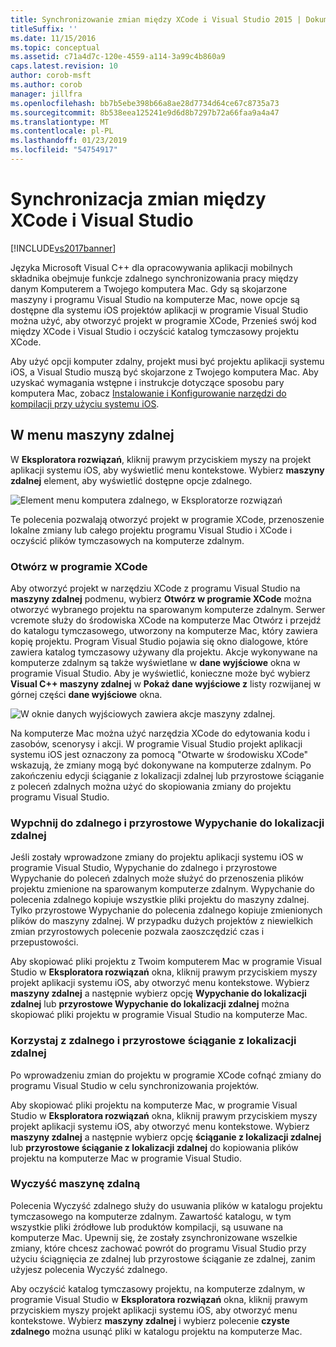 ```yaml
---
title: Synchronizowanie zmian między XCode i Visual Studio 2015 | Dokumentacja firmy Microsoft
titleSuffix: ''
ms.date: 11/15/2016
ms.topic: conceptual
ms.assetid: c71a4d7c-120e-4559-a114-3a99c4b860a9
caps.latest.revision: 10
author: corob-msft
ms.author: corob
manager: jillfra
ms.openlocfilehash: bb7b5ebe398b66a8ae28d7734d64ce67c8735a73
ms.sourcegitcommit: 8b538eea125241e9d6d8b7297b72a66faa9a4a47
ms.translationtype: MT
ms.contentlocale: pl-PL
ms.lasthandoff: 01/23/2019
ms.locfileid: "54754917"
---
```

# <a name="sync-changes-between-xcode-and-visual-studio"></a>Synchronizacja zmian między XCode i Visual Studio
[!INCLUDE[vs2017banner](../includes/vs2017banner.md)]


Języka Microsoft Visual C++ dla opracowywania aplikacji mobilnych składnika obejmuje funkcje zdalnego synchronizowania pracy między danym Komputerem a Twojego komputera Mac. Gdy są skojarzone maszyny i programu Visual Studio na komputerze Mac, nowe opcje są dostępne dla systemu iOS projektów aplikacji w programie Visual Studio można użyć, aby otworzyć projekt w programie XCode, Przenieś swój kod między XCode i Visual Studio i oczyścić katalog tymczasowy projektu XCode.

 Aby użyć opcji komputer zdalny, projekt musi być projektu aplikacji systemu iOS, a Visual Studio muszą być skojarzone z Twojego komputera Mac. Aby uzyskać wymagania wstępne i instrukcje dotyczące sposobu pary komputera Mac, zobacz [Instalowanie i Konfigurowanie narzędzi do kompilacji przy użyciu systemu iOS](../cross-platform/install-and-configure-tools-to-build-using-ios.md).

## <a name="the-remote-machine-menu"></a>W menu maszyny zdalnej
 W **Eksploratora rozwiązań**, kliknij prawym przyciskiem myszy na projekt aplikacji systemu iOS, aby wyświetlić menu kontekstowe. Wybierz **maszyny zdalnej** element, aby wyświetlić dostępne opcje zdalnego.

 ![Element menu komputera zdalnego, w Eksploratorze rozwiązań](../cross-platform/media/cppmdd-u2-remotemachine-menu.jpg "CPPMDD_U2_RemoteMachine_Menu")

 Te polecenia pozwalają otworzyć projekt w programie XCode, przenoszenie lokalne zmiany lub całego projektu programu Visual Studio i XCode i oczyścić plików tymczasowych na komputerze zdalnym.

### <a name="open-in-xcode"></a>Otwórz w programie XCode
 Aby otworzyć projekt w narzędziu XCode z programu Visual Studio na **maszyny zdalnej** podmenu, wybierz **Otwórz w programie XCode** można otworzyć wybranego projektu na sparowanym komputerze zdalnym. Serwer vcremote służy do środowiska XCode na komputerze Mac Otwórz i przejdź do katalogu tymczasowego, utworzony na komputerze Mac, który zawiera kopię projektu. Program Visual Studio pojawia się okno dialogowe, które zawiera katalog tymczasowy używany dla projektu. Akcje wykonywane na komputerze zdalnym są także wyświetlane w **dane wyjściowe** okna w programie Visual Studio. Aby je wyświetlić, konieczne może być wybierz **Visual C++ maszyny zdalnej** w **Pokaż dane wyjściowe z** listy rozwijanej w górnej części **dane wyjściowe** okna.

 ![W oknie danych wyjściowych zawiera akcje maszyny zdalnej. ](../cross-platform/media/cppmdd-u2-remotemachine-output.png "CPPMDD_U2_RemoteMachine_Output")

 Na komputerze Mac można użyć narzędzia XCode do edytowania kodu i zasobów, scenorysy i akcji. W programie Visual Studio projekt aplikacji systemu iOS jest oznaczony za pomocą "Otwarte w środowisku XCode" wskazują, że zmiany mogą być dokonywane na komputerze zdalnym. Po zakończeniu edycji ściąganie z lokalizacji zdalnej lub przyrostowe ściąganie z poleceń zdalnych można użyć do skopiowania zmiany do projektu programu Visual Studio.

### <a name="push-to-remote-and-incremental-push-to-remote"></a>Wypchnij do zdalnego i przyrostowe Wypychanie do lokalizacji zdalnej
 Jeśli zostały wprowadzone zmiany do projektu aplikacji systemu iOS w programie Visual Studio, Wypychanie do zdalnego i przyrostowe Wypychanie do poleceń zdalnych może służyć do przenoszenia plików projektu zmienione na sparowanym komputerze zdalnym. Wypychanie do polecenia zdalnego kopiuje wszystkie pliki projektu do maszyny zdalnej. Tylko przyrostowe Wypychanie do polecenia zdalnego kopiuje zmienionych plików do maszyny zdalnej. W przypadku dużych projektów z niewielkich zmian przyrostowych polecenie pozwala zaoszczędzić czas i przepustowości.

 Aby skopiować pliki projektu z Twoim komputerem Mac w programie Visual Studio w **Eksploratora rozwiązań** okna, kliknij prawym przyciskiem myszy projekt aplikacji systemu iOS, aby otworzyć menu kontekstowe. Wybierz **maszyny zdalnej** a następnie wybierz opcję **Wypychanie do lokalizacji zdalnej** lub **przyrostowe Wypychanie do lokalizacji zdalnej** można skopiować pliki projektu w programie Visual Studio na komputerze Mac.

### <a name="pull-from-remote-and-incremental-pull-from-remote"></a>Korzystaj z zdalnego i przyrostowe ściąganie z lokalizacji zdalnej
 Po wprowadzeniu zmian do projektu w programie XCode cofnąć zmiany do programu Visual Studio w celu synchronizowania projektów.

 Aby skopiować pliki projektu na komputerze Mac, w programie Visual Studio w **Eksploratora rozwiązań** okna, kliknij prawym przyciskiem myszy projekt aplikacji systemu iOS, aby otworzyć menu kontekstowe. Wybierz **maszyny zdalnej** a następnie wybierz opcję **ściąganie z lokalizacji zdalnej** lub **przyrostowe ściąganie z lokalizacji zdalnej** do kopiowania plików projektu na komputerze Mac w programie Visual Studio.

### <a name="clean-remote"></a>Wyczyść maszynę zdalną
 Polecenia Wyczyść zdalnego służy do usuwania plików w katalogu projektu tymczasowego na komputerze zdalnym. Zawartość katalogu, w tym wszystkie pliki źródłowe lub produktów kompilacji, są usuwane na komputerze Mac. Upewnij się, że zostały zsynchronizowane wszelkie zmiany, które chcesz zachować powrót do programu Visual Studio przy użyciu ściągnięcia ze zdalnej lub przyrostowe ściąganie ze zdalnej, zanim użyjesz polecenia Wyczyść zdalnego.

 Aby oczyścić katalog tymczasowy projektu, na komputerze zdalnym, w programie Visual Studio w **Eksploratora rozwiązań** okna, kliknij prawym przyciskiem myszy projekt aplikacji systemu iOS, aby otworzyć menu kontekstowe. Wybierz **maszyny zdalnej** i wybierz polecenie **czyste zdalnego** można usunąć pliki w katalogu projektu na komputerze Mac.
